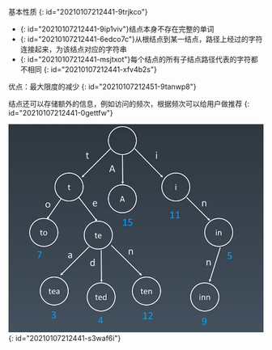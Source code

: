 基本性质
{: id="20210107212441-9trjkco"}

* {: id="20210107212441-9ip1viv"}结点本身不存在完整的单词
* {: id="20210107212441-6edco7c"}从根结点到某一结点，路径上经过的字符连接起来，为该结点对应的字符串
* {: id="20210107212441-msjtxot"}每个结点的所有子结点路径代表的字符都不相同
{: id="20210107212441-xfv4b2s"}

优点：最大限度的减少
{: id="20210107212451-9tanwp8"}

结点还可以存储额外的信息，例如访问的频次，根据频次可以给用户做推荐
{: id="20210107212441-0gettfw"}

![字典树.jpg](assets/20210105160125-1d4ovri-字典树.jpg)
{: id="20210107212441-s3waf6i"}
